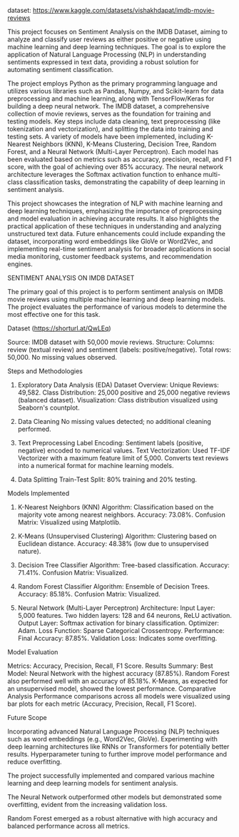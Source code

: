dataset: https://www.kaggle.com/datasets/vishakhdapat/imdb-movie-reviews

This project focuses on Sentiment Analysis on the IMDB Dataset, aiming to analyze and classify user reviews as either positive or negative using machine learning and deep learning techniques. The goal is to explore the application of Natural Language Processing (NLP) in understanding sentiments expressed in text data, providing a robust solution for automating sentiment classification.

The project employs Python as the primary programming language and utilizes various libraries such as Pandas, Numpy, and Scikit-learn for data preprocessing and machine learning, along with TensorFlow/Keras for building a deep neural network. The IMDB dataset, a comprehensive collection of movie reviews, serves as the foundation for training and testing models. Key steps include data cleaning, text preprocessing (like tokenization and vectorization), and splitting the data into training and testing sets.
A variety of models have been implemented, including K-Nearest Neighbors (KNN), K-Means Clustering, Decision Tree, Random Forest, and a Neural Network (Multi-Layer Perceptron). Each model has been evaluated based on metrics such as accuracy, precision, recall, and F1 score, with the goal of achieving over 85% accuracy. The neural network architecture leverages the Softmax activation function to enhance multi-class classification tasks, demonstrating the capability of deep learning in sentiment analysis.

This project showcases the integration of NLP with machine learning and deep learning techniques, emphasizing the importance of preprocessing and model evaluation in achieving accurate results. It also highlights the practical application of these techniques in understanding and analyzing unstructured text data. Future enhancements could include expanding the dataset, incorporating word embeddings like GloVe or Word2Vec, and implementing real-time sentiment analysis for broader applications in social media monitoring, customer feedback systems, and recommendation engines.

SENTIMENT ANALYSIS ON IMDB DATASET

The primary goal of this project is to perform sentiment analysis on IMDB movie reviews using multiple machine learning and deep learning models. The project evaluates the performance of various models to determine the most effective one for this task.

Dataset (https://shorturl.at/QwLEq)

Source: IMDB dataset with 50,000 movie reviews.
Structure:
Columns: review (textual review) and sentiment (labels: positive/negative).
Total rows: 50,000.
No missing values observed.


Steps and Methodologies

1. Exploratory Data Analysis (EDA)
Dataset Overview:
Unique Reviews: 49,582.
Class Distribution: 25,000 positive and 25,000 negative reviews (balanced dataset).
Visualization: Class distribution visualized using Seaborn's countplot.

2. Data Cleaning
No missing values detected; no additional cleaning performed.

3. Text Preprocessing
Label Encoding: Sentiment labels (positive, negative) encoded to numerical values.
Text Vectorization:
Used TF-IDF Vectorizer with a maximum feature limit of 5,000.
Converts text reviews into a numerical format for machine learning models.

4. Data Splitting
Train-Test Split: 80% training and 20% testing.


Models Implemented

1. K-Nearest Neighbors (KNN)
Algorithm: Classification based on the majority vote among nearest neighbors.
Accuracy: 73.08%.
Confusion Matrix: Visualized using Matplotlib.

2. K-Means (Unsupervised Clustering)
Algorithm: Clustering based on Euclidean distance.
Accuracy: 48.38% (low due to unsupervised nature).

3. Decision Tree Classifier
Algorithm: Tree-based classification.
Accuracy: 71.41%.
Confusion Matrix: Visualized.

4. Random Forest Classifier
Algorithm: Ensemble of Decision Trees.
Accuracy: 85.18%.
Confusion Matrix: Visualized.

5. Neural Network (Multi-Layer Perceptron)
Architecture:
Input Layer: 5,000 features.
Two hidden layers: 128 and 64 neurons, ReLU activation.
Output Layer: Softmax activation for binary classification.
Optimizer: Adam.
Loss Function: Sparse Categorical Crossentropy.
Performance:
Final Accuracy: 87.85%.
Validation Loss: Indicates some overfitting.

Model Evaluation

Metrics: Accuracy, Precision, Recall, F1 Score.
Results Summary:
Best Model: Neural Network with the highest accuracy (87.85%).
Random Forest also performed well with an accuracy of 85.18%.
K-Means, as expected for an unsupervised model, showed the lowest performance.
Comparative Analysis
Performance comparisons across all models were visualized using bar plots for each metric (Accuracy, Precision, Recall, F1 Score).



Future Scope

Incorporating advanced Natural Language Processing (NLP) techniques such as word embeddings (e.g., Word2Vec, GloVe).
Experimenting with deep learning architectures like RNNs or Transformers for potentially better results.
Hyperparameter tuning to further improve model performance and reduce overfitting.

The project successfully implemented and compared various machine learning and deep learning models for sentiment analysis.

The Neural Network outperformed other models but demonstrated some overfitting, evident from the increasing validation loss.

Random Forest emerged as a robust alternative with high accuracy and balanced performance across all metrics.




